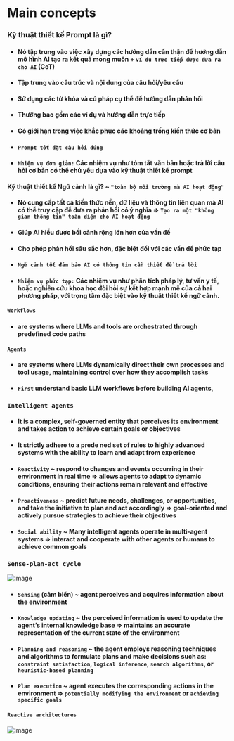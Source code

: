 # Main concepts

### Kỹ thuật thiết kế Prompt là gì?
- #### Nó tập trung vào việc xây dựng các hướng dẫn cẩn thận để hướng dẫn mô hình AI tạo ra kết quả mong muốn + `ví dụ trực tiếp được đưa ra cho AI` (CoT)
- #### Tập trung vào cấu trúc và nội dung của câu hỏi/yêu cầu
- #### Sử dụng các từ khóa và cú pháp cụ thể để hướng dẫn phản hồi
- #### Thường bao gồm các ví dụ và hướng dẫn trực tiếp
- #### Có giới hạn trong việc khắc phục các khoảng trống kiến thức cơ bản
- #### `Prompt tốt đặt câu hỏi đúng`
- #### `Nhiệm vụ đơn giản:` Các nhiệm vụ như tóm tắt văn bản hoặc trả lời câu hỏi cơ bản có thể chủ yếu dựa vào kỹ thuật thiết kế prompt

#### Kỹ thuật thiết kế Ngữ cảnh là gì? ~ `"toàn bộ môi trường mà AI hoạt động"`
- #### Nó cung cấp tất cả kiến thức nền, dữ liệu và thông tin liên quan mà AI có thể truy cập để đưa ra phản hồi có ý nghĩa => `Tạo ra một "không gian thông tin" toàn diện cho AI hoạt động`
- #### Giúp AI hiểu được bối cảnh rộng lớn hơn của vấn đề
- #### Cho phép phản hồi sâu sắc hơn, đặc biệt đối với các vấn đề phức tạp
- #### `Ngữ cảnh tốt đảm bảo AI có thông tin cần thiết để trả lời`
- #### `Nhiệm vụ phức tạp:` Các nhiệm vụ như phân tích pháp lý, tư vấn y tế, hoặc nghiên cứu khoa học đòi hỏi sự kết hợp mạnh mẽ của cả hai phương pháp, với trọng tâm đặc biệt vào kỹ thuật thiết kế ngữ cảnh.

#### `Workflows`
- #### are systems where LLMs and tools are orchestrated through predefined code paths

#### `Agents`
- #### are systems where LLMs dynamically direct their own processes and tool usage, maintaining control over how they accomplish tasks
- #### `First` understand basic LLM workflows before building AI agents,

### `Intelligent agents`
- #### It is a complex, self-governed entity that perceives its environment and takes action to achieve certain goals or objectives
- #### It strictly adhere to a prede ned set of rules to highly advanced systems with the ability to learn and adapt from experience
- #### `Reactivity` ~ respond to changes and events occurring in their environment in real time => allows agents to adapt to dynamic conditions, ensuring their actions remain relevant and eﬀective
- #### `Proactiveness` ~ predict future needs, challenges, or opportunities, and take the initiative to plan and act accordingly => goal-oriented and actively pursue strategies to achieve their objectives
- #### `Social ability` ~ Many intelligent agents operate in multi-agent systems => interact and cooperate with other agents or humans to achieve common goals

### `Sense-plan-act cycle`
![image](https://github.com/user-attachments/assets/51745a1c-6ae2-44df-9d18-4ad8efa7c4e7)
- #### `Sensing` (cảm biến) ~ agent perceives and acquires information about the environment
- #### `Knowledge updating` ~ the perceived information is used to update the agent’s internal knowledge base => maintains an accurate representation of the current state of the environment
- #### `Planning and reasoning` ~ the agent employs reasoning techniques and algorithms to formulate plans and make decisions such as: `constraint satisfaction`, `logical inference`, `search algorithms`, or `heuristic-based planning`
- #### `Plan execution` ~ agent executes the corresponding actions in the environment => `potentially modifying the environment` or `achieving specific goals`

#### `Reactive architectures`
![image](https://github.com/user-attachments/assets/c295ef8d-4b42-4caa-b32c-89ca45d6a60e)




